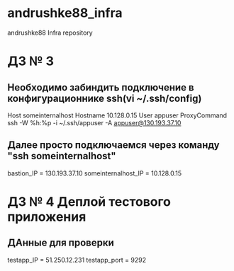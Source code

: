 # andrushke88_infra
andrushke88 Infra repository

# **ДЗ № 3**
## Необходимо забиндить подключение в конфигурационнике ssh(vi ~/.ssh/config)
Host someinternalhost
Hostname 10.128.0.15
User appuser
ProxyCommand ssh -W %h:%p -i ~/.ssh/appuser -A appuser@130.193.37.10
## Далее просто подключаемся через команду "ssh someinternalhost"
bastion_IP = 130.193.37.10
someinternalhost_IP = 10.128.0.15

# **ДЗ № 4 Деплой тестового приложения**
## ДАнные для проверки

testapp_IP = 51.250.12.231
testapp_port = 9292
